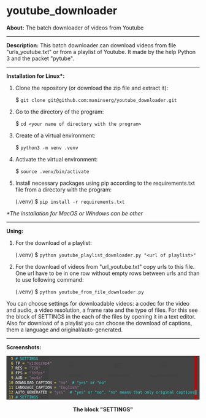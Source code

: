 # youtube_downloader

**About:** The batch downloader of videos from Youtube

<hr>

**Description:** This batch downloader can download videos from file "urls_youtube.txt" or from a playlist of Youtube. It made by the help Python 3 and the packet "pytube".

<hr>

<b>Installation for Linux*:</b>

1. Clone the repository (or download the zip file and extract it):

    $ `git clone git@github.com:maninserg/youtube_downloader.git`

2. Go to the directory of the program:
   
    $ `cd <your name of directory with the program>`

2. Create of a virtual environment:

    $ `python3 -m venv .venv`

3. Activate the virtual environment:

    $ `source .venv/bin/activate`

3. Install necessary packages using pip according to the requirements.txt file from a directory with the program:

    (.venv) $ `pip install -r requirements.txt`

<i>*The installation for MacOS or Windows can be other</i>

<hr>

<b>Using:</b>

1. For the download of a playlist:

    (.venv) $ `python youtube_playlist_downloader.py "<url of playlist>"`

2. For the download of videos from "url_youtube.txt" copy urls to this file. One url have to be in one row without empty rows between urls and than to use following command:
     
    (.venv) $ `python youtube_from_file_downloader.py`

You can сhoose settings for downloadable videos: a codec for the video and audio, a video resolution, a frame rate and the type of files. For this see the block of SETTINGS in the each of the files by opening it in a text editor. Also for download of a playlist you can choose the download of captions, them a language and original/auto-generated.

<hr>

**Screenshots:**

<p align="center">
  <img width = "600" src="screenshots/block_settings.png"/>
<p align="center"><b>The block "SETTINGS"</b><p align="center">
</p>

